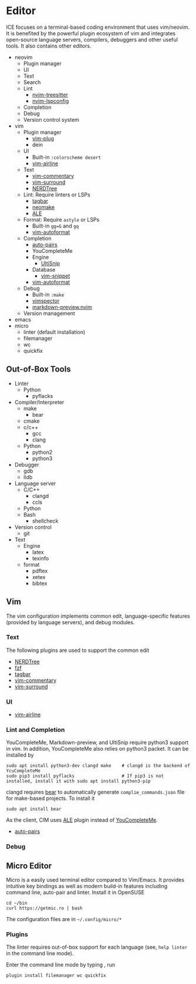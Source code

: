 # Editor

ICE focuses on a terminal-based coding environment that uses vim/neovim.
It is benefited by the powerful plugin ecosystem of vim and integrates open-source language servers, compilers, debuggers and other useful tools.
It also contains other editors.

- neovim
    - Plugin manager
    - UI
    - Text
    - Search
    - Lint
        - [nvim-treesitter](https://github.com/nvim-treesitter/nvim-treesitter)
        - [nvim-lspconfig](https://github.com/neovim/nvim-lspconfig)
    - Completion
    - Debug
    - Version control system
- vim
    - Plugin manager
        - [vim-plug](https://github.com/junegunn/vim-plug)
        - dein
    - UI
        - Built-in `:colorscheme desert`
        - [vim-airline](https://github.com/vim-airline/vim-airline)
    - Text
        - [vim-commentary](https://github.com/tpope/vim-commentary)
        - [vim-surround](https://github.com/tpope/vim-surround)
        - [NERDTree](https://github.com/preservim/nerdtree)
    - Lint: Require linters or LSPs
        - [tagbar](https://github.com/preservim/tagbar)
        - [neomake](https://github.com/neomake/neomake)
        - [ALE](https://github.com/dense-analysis/ale)
    - Format: Require `astyle` or LSPs
        - Built-in `gg=G` and `gq`
        - [vim-autoformat](https://github.com/vim-autoformat/vim-autoformat)
    - Completion
        - [auto-pairs](https://github.com/LunarWatcher/auto-pairs)
        - YouCompleteMe
        - Engine
            - [UltiSnip](https://github.com/SirVer/ultisnips)
        - Database
            - [vim-snippet](https://github.com/honza/vim-snippets)
        - [vim-autoformat](https://github.com/vim-autoformat/vim-autoformat)
    - Debug
        - Built-in `:make`
        - [vimspector](https://github.com/puremourning/vimspector)
        - [markdown-preview.nvim](https://github.com/iamcco/markdown-preview.nvim)
    - Version management
- emacs
- micro
    - linter (default installation)
    - filemanager
    - wc
    - quickfix

## Out-of-Box Tools

- Linter
    - Python
        - pyflacks
- Compiler/Interpreter
    - make
        - bear
    - cmake
    - c/c++
        - gcc
        - clang
    - Python
        - python2
        - python3
- Debugger
    - gdb
    - lldb
- Language server
    - C/C++
        - clangd
        - ccls
    - Python
    - Bash
        - shellcheck
- Version control
    - git
- Text
    - Engine
        - latex
        - texinfo
    - format
        - pdftex
        - xetex
        - bibtex

## Vim

The vim configuration implements common edit, language-specific features (provided by language servers), and debug modules.


### Text

The following plugins are used to support the common edit
- [NERDTree](https://github.com/preservim/nerdtree)
- [fzf](https://github.com/junegunn/fzf)
- [tagbar](https://github.com/preservim/tagbar)
- [vim-commentary](https://github.com/tpope/vim-commentary)
- [vim-surround](https://github.com/tpope/vim-surround)

### UI

- [vim-airline](https://github.com/vim-airline/vim-airline)

### Lint and Completion

YouCompleteMe, Markdown-preview, and UltiSnip require python3 support in vim.
In addition, YouCompleteMe also relies on python3 packet.
It can be installed by

    sudo apt install python3-dev clangd make    # clangd is the backend of YcuCompleteMe
    sudo pip3 install pyflacks                  # If pip3 is not installed, install it with sudo apt install python3-pip

clangd requires [bear](https://github.com/rizsotto/Bear) to automatically generate `complie_commands.json` file for make-based projects.
To install it

    sudo apt install bear

As the client, CIM uses [ALE](https://github.com/dense-analysis/ale) plugin instead of [YouCompleteMe](https://github.com/ycm-core/YouCompleteMe).

- [auto-pairs](https://github.com/LunarWatcher/auto-pairs)

### Debug


## Micro Editor

Micro is a easily used terminal editor compared to Vim/Emacs.
It provides intuitive key bindings as well as modern build-in features including command line, auto-pair and linter.
Install it in OpenSUSE

	cd ~/bin
	curl https://getmic.ro | bash

The configuration files are in `~/.config/micro/*`

### Plugins

The linter requires out-of-box support for each language (see, `help linter` in the command line mode).

Enter the command line mode by typing <C-e>, run

	plugin install filemanager wc quickfix

